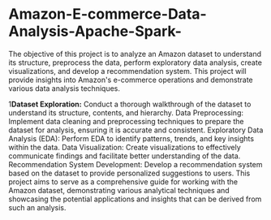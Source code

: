 # Amazon-E-commerce-Data-Analysis-Apache-Spark-
The objective of this project is to analyze an Amazon dataset to understand its structure, preprocess the data, perform exploratory data analysis, create visualizations, and develop a recommendation system. This project will provide insights into Amazon's e-commerce operations and demonstrate various data analysis techniques.


1**Dataset Exploration:** Conduct a thorough walkthrough of the dataset to understand its structure, contents, and hierarchy.
Data Preprocessing: Implement data cleaning and preprocessing techniques to prepare the dataset for analysis, ensuring it is accurate and consistent.
Exploratory Data Analysis (EDA): Perform EDA to identify patterns, trends, and key insights within the data.
Data Visualization: Create visualizations to effectively communicate findings and facilitate better understanding of the data.
Recommendation System Development: Develop a recommendation system based on the dataset to provide personalized suggestions to users.
This project aims to serve as a comprehensive guide for working with the Amazon dataset, demonstrating various analytical techniques and showcasing the potential applications and insights that can be derived from such an analysis.
